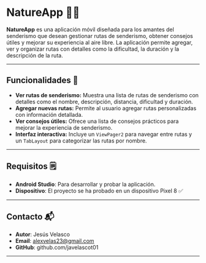 # NatureApp 🥾🌄

**NatureApp** es una aplicación móvil diseñada para los amantes del senderismo que desean gestionar rutas de senderismo, obtener consejos útiles y mejorar su experiencia al aire libre. La aplicación permite agregar, ver y organizar rutas con detalles como la dificultad, la duración y la descripción de la ruta.

---

## Funcionalidades 🚀

- **Ver rutas de senderismo:** Muestra una lista de rutas de senderismo con detalles como el nombre, descripción, distancia, dificultad y duración.
- **Agregar nuevas rutas:** Permite al usuario agregar rutas personalizadas con información detallada.
- **Ver consejos útiles:** Ofrece una lista de consejos prácticos para mejorar la experiencia de senderismo.
- **Interfaz interactiva:** Incluye un `ViewPager2` para navegar entre rutas y un `TabLayout` para categorizar las rutas por nombre.

---

## Requisitos 🗒️

- **Android Studio**: Para desarrollar y probar la aplicación.
- **Dispositivo**: El proyecto se ha probado en un dispositivo Pixel 8 ✅

---
## Contacto 📬
- **Autor**: Jesús Velasco
- **Email**: alexvelas23@gmail.com
- **GitHub**: github.com/javelascot01
---


